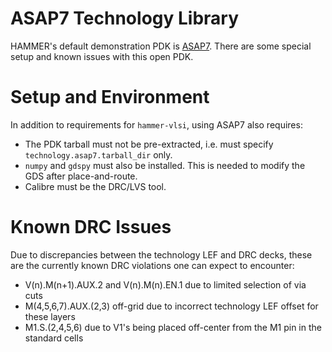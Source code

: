ASAP7 Technology Library
===========

HAMMER's default demonstration PDK is [ASAP7](http://asap.asu.edu/asap/). There are some special setup and known issues with this open PDK.

Setup and Environment
=====================

In addition to requirements for `hammer-vlsi`, using ASAP7 also requires:
- The PDK tarball must not be pre-extracted, i.e. must specify `technology.asap7.tarball_dir` only.
- `numpy` and `gdspy` must also be installed. This is needed to modify the GDS after place-and-route.
- Calibre must be the DRC/LVS tool.

Known DRC Issues
=================

Due to discrepancies between the technology LEF and DRC decks, these are the currently known DRC violations one can expect to encounter:
- V(n).M(n+1).AUX.2 and V(n).M(n).EN.1 due to limited selection of via cuts
- M(4,5,6,7).AUX.(2,3) off-grid due to incorrect technology LEF offset for these layers
- M1.S.(2,4,5,6) due to V1's being placed off-center from the M1 pin in the standard cells

